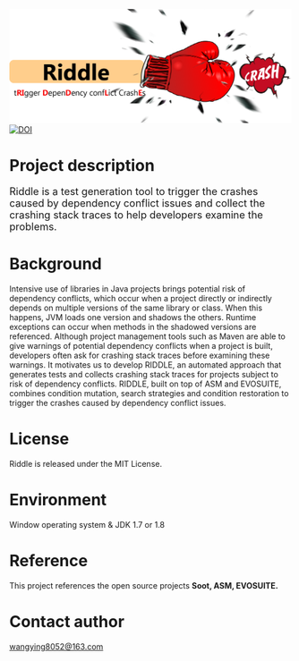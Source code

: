 ![figure](https://github.com/skillwind/RIDDLE/blob/master/images/1.png)
[![DOI](https://zenodo.org/badge/145226316.svg)](https://zenodo.org/badge/latestdoi/145226316)
# Project description
<font size="4">Riddle is a test generation tool to trigger the crashes caused by dependency conflict issues and collect the crashing stack traces to help developers examine the problems.</font>
# Background
Intensive use of libraries in Java projects brings potential risk of dependency conflicts, which occur when a project directly or indirectly depends on multiple versions of the same library or class. When this happens, JVM loads one version and shadows the others. Runtime exceptions can occur when methods in the shadowed versions are referenced. Although project management tools such as Maven are able to give warnings of potential dependency conflicts when a project is built, developers often ask for crashing stack traces before examining these warnings. It motivates us to develop RIDDLE, an automated approach that generates tests and collects crashing stack traces for projects subject to risk of dependency conflicts. RIDDLE, built on top of ASM and EVOSUITE, combines condition mutation, search strategies and condition restoration to trigger the crashes caused by dependency conflict issues.
# License
Riddle is released under the MIT License.
# Environment
Window operating system & JDK 1.7 or 1.8
# Reference
This project references the open source projects **Soot, ASM, EVOSUITE.**
# Contact author
[wangying8052@163.com]( wangying8052@163.com)
